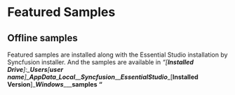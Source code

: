 # Featured Samples

## Offline samples

Featured samples are installed along with the Essential Studio installation by Syncfusion installer. And the samples are available in __“[____Installed__ __Drive____]:\____Users____[____user__ __name____]\____AppData____\____Local____\____Syncfusion____\____EssentialStudio____\[____Installed__ __Version____]\____Windows____\____samples__ __“__

